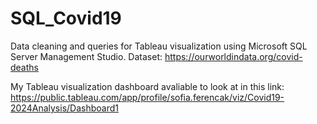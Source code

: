 # SQL_Covid19
Data cleaning and queries for Tableau visualization using Microsoft SQL Server Management Studio.
Dataset: https://ourworldindata.org/covid-deaths

My Tableau visualization dashboard avaliable to look at in this link: 
https://public.tableau.com/app/profile/sofia.ferencak/viz/Covid19-2024Analysis/Dashboard1
